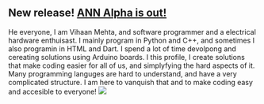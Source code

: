 ## New release! [ANN Alpha is out!](http://github.com)
He everyone, I am Vihaan Mehta, and software programmer and a electrical hardware enthuisast. I mainly program in Python and C++, and sometimes I also programin in HTML and Dart. I spend a lot of time devolpong and cereating solutions using Arduino boards. I this profile, I create solutions that make coding easier for all of us, and simplyfying the hard aspects of it. Many programming languges are hard to understand, and have a very complicated structure. I am here to vanquish that and to make coding easy and accesible to everyone!
![](https://komarev.com/ghpvc/?username=PronetAI&color=red) 
